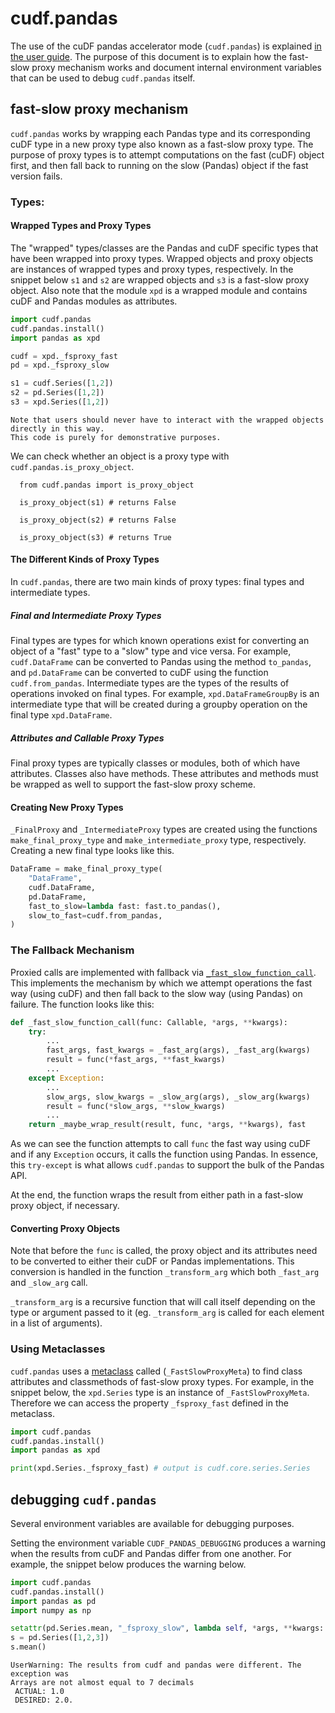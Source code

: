 # cudf.pandas
The use of the cuDF pandas accelerator mode (`cudf.pandas`) is explained [in the user guide](../cudf_pandas/index.rst).
The purpose of this document is to explain how the fast-slow proxy mechanism works and document internal environment variables that can be used to debug `cudf.pandas` itself.

## fast-slow proxy mechanism
`cudf.pandas` works by wrapping each Pandas type and its corresponding cuDF type in a new proxy type also known as a fast-slow proxy type.
The purpose of proxy types is to attempt computations on the fast (cuDF) object first, and then fall back to running on the slow (Pandas) object if the fast version fails.

### Types:
#### Wrapped Types and Proxy Types
The "wrapped" types/classes are the Pandas and cuDF specific types that have been wrapped into proxy types.
Wrapped objects and proxy objects are instances of wrapped types and proxy types, respectively.
In the snippet below `s1` and `s2` are wrapped objects and `s3` is a fast-slow proxy object.
Also note that the module `xpd` is a wrapped module and contains cuDF and Pandas modules as attributes.
  ```python
  import cudf.pandas
  cudf.pandas.install()
  import pandas as xpd

  cudf = xpd._fsproxy_fast
  pd = xpd._fsproxy_slow

  s1 = cudf.Series([1,2])
  s2 = pd.Series([1,2])
  s3 = xpd.Series([1,2])
  ```

```{note}
Note that users should never have to interact with the wrapped objects directly in this way.
This code is purely for demonstrative purposes.
```

We can check whether an object is a proxy type with `cudf.pandas.is_proxy_object`.
```
  from cudf.pandas import is_proxy_object

  is_proxy_object(s1) # returns False

  is_proxy_object(s2) # returns False

  is_proxy_object(s3) # returns True
```

#### The Different Kinds of Proxy Types
In `cudf.pandas`, there are two main kinds of proxy types: final types and intermediate types.

##### Final and Intermediate Proxy Types
Final types are types for which known operations exist for converting an object of a "fast" type to a "slow" type and vice versa.
For example, `cudf.DataFrame` can be converted to Pandas using the method `to_pandas`, and `pd.DataFrame` can be converted to cuDF using the function `cudf.from_pandas`.
Intermediate types are the types of the results of operations invoked on final types.
For example, `xpd.DataFrameGroupBy` is an intermediate type that will be created during a groupby operation on the final type `xpd.DataFrame`.

##### Attributes and Callable Proxy Types
Final proxy types are typically classes or modules, both of which have attributes.
Classes also have methods.
These attributes and methods must be wrapped as well to support the fast-slow proxy scheme.

#### Creating New Proxy Types
`_FinalProxy` and `_IntermediateProxy` types are created using the functions `make_final_proxy_type` and `make_intermediate_proxy` type, respectively.
Creating a new final type looks like this.

```python
DataFrame = make_final_proxy_type(
    "DataFrame",
    cudf.DataFrame,
    pd.DataFrame,
    fast_to_slow=lambda fast: fast.to_pandas(),
    slow_to_fast=cudf.from_pandas,
)
```

### The Fallback Mechanism
Proxied calls are implemented with fallback via [`_fast_slow_function_call`](https://github.com/rapidsai/cudf/blob/57aeeb78d85e169ac18b82f51d2b1cbd01b0608d/python/cudf/cudf/pandas/fast_slow_proxy.py#L869). This implements the mechanism by which we attempt operations the fast way (using cuDF) and then fall back to the slow way (using Pandas) on failure.
The function looks like this:
```python
def _fast_slow_function_call(func: Callable, *args, **kwargs):
    try:
        ...
        fast_args, fast_kwargs = _fast_arg(args), _fast_arg(kwargs)
        result = func(*fast_args, **fast_kwargs)
        ...
    except Exception:
        ...
        slow_args, slow_kwargs = _slow_arg(args), _slow_arg(kwargs)
        result = func(*slow_args, **slow_kwargs)
        ...
    return _maybe_wrap_result(result, func, *args, **kwargs), fast
```
As we can see the function attempts to call `func` the fast way using cuDF and if any `Exception` occurs, it calls the function using Pandas.
In essence, this `try-except` is what allows `cudf.pandas` to support the bulk of the Pandas API.

At the end, the function wraps the result from either path in a fast-slow proxy object, if necessary.

#### Converting Proxy Objects
Note that before the `func` is called, the proxy object and its attributes need to be converted to either their cuDF or Pandas implementations.
This conversion is handled in the function `_transform_arg` which both `_fast_arg` and `_slow_arg` call.

`_transform_arg` is a recursive function that will call itself depending on the type or argument passed to it (eg. `_transform_arg` is called for each element in a list of arguments).

### Using Metaclasses
`cudf.pandas` uses a [metaclass](https://docs.python.org/3/glossary.html#term-metaclass) called (`_FastSlowProxyMeta`) to find class attributes and classmethods of fast-slow proxy types.
For example, in the snippet below, the `xpd.Series` type is an instance of `_FastSlowProxyMeta`.
Therefore we can access the property `_fsproxy_fast` defined in the metaclass.
```python
import cudf.pandas
cudf.pandas.install()
import pandas as xpd

print(xpd.Series._fsproxy_fast) # output is cudf.core.series.Series
```

## debugging `cudf.pandas`
Several environment variables are available for debugging purposes.

Setting the environment variable `CUDF_PANDAS_DEBUGGING` produces a warning when the results from cuDF and Pandas differ from one another.
For example, the snippet below produces the warning below.
```python
import cudf.pandas
cudf.pandas.install()
import pandas as pd
import numpy as np

setattr(pd.Series.mean, "_fsproxy_slow", lambda self, *args, **kwargs: np.float64(1))
s = pd.Series([1,2,3])
s.mean()
```
```
UserWarning: The results from cudf and pandas were different. The exception was
Arrays are not almost equal to 7 decimals
 ACTUAL: 1.0
 DESIRED: 2.0.
```
